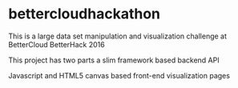 # bettercloudhackathon
This is a large data set manipulation and visualization challenge at BetterCloud BetterHack 2016

This project has two parts a slim framework based backend API

Javascript and HTML5 canvas based front-end visualization pages
